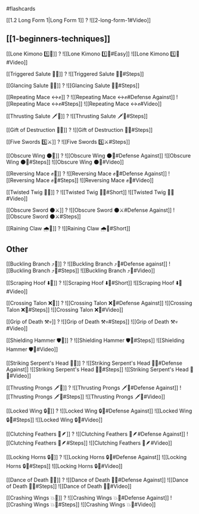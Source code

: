 #flashcards

[[1.2 Long Form 1|Long Form 1]]
?
![[2-long-form-1#Video]]
<!--SR:!2025-07-28,161,209-->

## [[1-beginners-techniques]]

[[Lone Kimono 1️⃣👘]]
?
![[Lone Kimono 1️⃣👘#Easy]]
![[Lone Kimono 1️⃣👘#Video]]
<!--SR:!2027-10-01,866,251-->

[[Triggered Salute 🔫🫡]]
?
![[Triggered Salute 🔫🫡#Steps]]
<!--SR:!2026-10-04,662,248-->

[[Glancing Salute 👀🫡]]
?
![[Glancing Salute 👀🫡#Steps]]
<!--SR:!2025-07-03,46,130-->

[[Repeating Mace ↔️✊]]
?
![[Repeating Mace ↔️✊#Defense Against]]
![[Repeating Mace ↔️✊#Steps]]
![[Repeating Mace ↔️✊#Video]]
<!--SR:!2026-03-07,337,183-->

[[Thrusting Salute 🗡️🫡]]
?
![[Thrusting Salute 🗡️🫡#Steps]]
<!--SR:!2025-05-24,56,130-->

[[Gift of Destruction 🎁💥]]
?
![[Gift of Destruction 🎁💥#Steps]]
<!--SR:!2026-08-15,726,308-->

[[Five Swords 5️⃣⚔️]]
?
![[Five Swords 5️⃣⚔️#Steps]]
<!--SR:!2025-08-26,463,288-->

[[Obscure Wing 🌑🪽]]
?
![[Obscure Wing 🌑🪽#Defense Against]]
![[Obscure Wing 🌑🪽#Steps]]
![[Obscure Wing 🌑🪽#Video]]
<!--SR:!2025-07-10,53,174-->

[[Reversing Mace ✊🔄]]
?
![[Reversing Mace ✊🔄#Defense Against]]
![[Reversing Mace ✊🔄#Steps]]
![[Reversing Mace ✊🔄#Video]]
<!--SR:!2025-08-28,316,223-->

[[Twisted Twig 🔀🌿]]
?
![[Twisted Twig 🔀🌿#Short]]
![[Twisted Twig 🔀🌿#Video]]
<!--SR:!2025-07-20,63,130-->

[[Obscure Sword 🌑⚔️]]
?
![[Obscure Sword 🌑⚔️#Defense Against]]
![[Obscure Sword 🌑⚔️#Steps]]
<!--SR:!2025-05-22,11,130-->

[[Raining Claw 🌧️🐯]]
?
![[Raining Claw 🌧️🐯#Short]]
<!--SR:!2025-10-28,492,271-->

## Other

[[Buckling Branch ⤴️🌳]]
?
![[Buckling Branch ⤴️🌳#Defense against]]
![[Buckling Branch ⤴️🌳#Steps]]
![[Buckling Branch ⤴️🌳#Video]]
<!--SR:!2025-08-04,126,150-->

[[Scraping Hoof ⬇️🐎]]
?
![[Scraping Hoof ⬇️🐎#Short]]
![[Scraping Hoof ⬇️🐎#Video]]
<!--SR:!2025-06-01,21,133-->

[[Crossing Talon ❌🦅]]
?
![[Crossing Talon ❌🦅#Defense Against]]
![[Crossing Talon ❌🦅#Steps]]
![[Crossing Talon ❌🦅#Video]]
<!--SR:!2025-06-11,24,130-->

[[Grip of Death ⚒️💀]]
?
![[Grip of Death ⚒️💀#Steps]]
![[Grip of Death ⚒️💀#Video]]
<!--SR:!2026-08-13,487,233-->

[[Shielding Hammer 🛡️🔨]]
?
![[Shielding Hammer 🛡️🔨#Steps]]
![[Shielding Hammer 🛡️🔨#Video]]
<!--SR:!2025-07-06,49,130-->

[[Striking Serpent's Head 🎳🐍]]
?
![[Striking Serpent's Head 🎳🐍#Defense Against]]
![[Striking Serpent's Head 🎳🐍#Steps]]
![[Striking Serpent's Head 🎳🐍#Video]]
<!--SR:!2025-07-21,222,206-->

[[Thrusting Prongs 🗡️🍴]]
?
![[Thrusting Prongs 🗡️🍴#Defense Against]]
![[Thrusting Prongs 🗡️🍴#Steps]]
![[Thrusting Prongs 🗡️🍴#Video]]
<!--SR:!2025-09-19,131,184-->

[[Locked Wing 🔒🪽]]
?
![[Locked Wing 🔒🪽#Defense Against]]
![[Locked Wing 🔒🪽#Steps]]
![[Locked Wing 🔒🪽#Video]]
<!--SR:!2025-06-12,65,145-->

[[Clutching Feathers 👐🪶]]
?
![[Clutching Feathers 👐🪶#Defense Against]]
![[Clutching Feathers 👐🪶#Steps]]
![[Clutching Feathers 👐🪶#Video]]
<!--SR:!2025-05-27,44,130-->

[[Locking Horns 🔒🦌]]
?
![[Locking Horns 🔒🦌#Defense Against]]
![[Locking Horns 🔒🦌#Steps]]
![[Locking Horns 🔒🦌#Video]]
<!--SR:!2025-07-17,147,179-->

[[Dance of Death 💃💀]]
?
![[Dance of Death 💃💀#Defense Against]]
![[Dance of Death 💃💀#Steps]]
![[Dance of Death 💃💀#Video]]
<!--SR:!2025-08-27,101,159-->

[[Crashing Wings 💥🪽]]
?
![[Crashing Wings 💥🪽#Defense Against]]
![[Crashing Wings 💥🪽#Steps]]
![[Crashing Wings 💥🪽#Video]]
<!--SR:!2025-07-09,52,130-->
